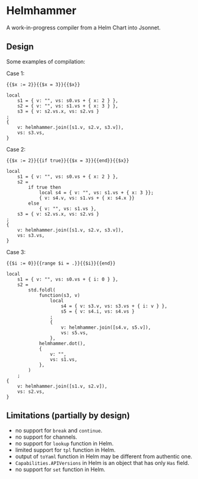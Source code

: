 # Helmhammer

A work-in-progress compiler from a Helm Chart into Jsonnet.

## Design

Some examples of compilation:

Case 1:

```
{{$x := 2}}{{$x = 3}}{{$x}}

local
    s1 = { v: "", vs: s0.vs + { x: 2 } },
    s2 = { v: "", vs: s1.vs + { x: 3 } },
    s3 = { v: s2.vs.x, vs: s2.vs }
;
{
    v: helmhammer.join([s1.v, s2.v, s3.v]),
    vs: s3.vs,
}
```

Case 2:

```
{{$x := 2}}{{if true}}{{$x = 3}}{{end}}{{$x}}

local
    s1 = { v: "", vs: s0.vs + { x: 2 } },
    s2 =
        if true then
            local s4 = { v: "", vs: s1.vs + { x: 3 }};
            { v: s4.v, vs: s1.vs + { x: s4.x }}
        else
            { v: "", vs: s1.vs },
    s3 = { v: s2.vs.x, vs: s2.vs }
;
{
    v: helmhammer.join([s1.v, s2.v, s3.v]),
    vs: s3.vs,
}
```

Case 3:

```
{{$i := 0}}{{range $i = .}}{{$i}}{{end}}

local
    s1 = { v: "", vs: s0.vs + { i: 0 } },
    s2 =
        std.foldl(
            function(s3, v)
                local
                    s4 = { v: s3.v, vs: s3.vs + { i: v } },
                    s5 = { v: s4.i, vs: s4.vs }
                ;
                {
                    v: helmhammer.join([s4.v, s5.v]),
                    vs: s5.vs,
                },
            helmhammer.dot(),
            {
                v: "",
                vs: s1.vs,
            },
        )
    ;
{
    v: helmhammer.join([s1.v, s2.v]),
    vs: s2.vs,
}
```

## Limitations (partially by design)

- no support for `break` and `continue`.
- no support for channels.
- no support for `lookup` function in Helm.
- limited support for `tpl` function in Helm.
- output of `toYaml` function in Helm may be different from authentic one.
- `Capabilities.APIVersions` in Helm is an object that has only `Has` field.
- no support for `set` function in Helm.
